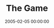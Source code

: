 ---
layout: series
series: "The Game"
permalink: "/the-game/"
title: The Game
date: 2005-02-05 00:00:00
endDate: 2005-02-20 00:00:00
description: "Some have called it the game of life. OK, well go with that. So whats the object? Are there any rules? How do we keep score? Is this a team sport or more full contact dodge-ball? Join us in February as we explore these and other important questions like Will Greg wear those little white ref pants again this year at the Super Bowl service?"
src: "http://s3.amazonaws.com/crossroads-media/images/legacy/content/bigscreen.game.jpg"
---